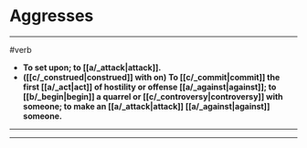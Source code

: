 # Aggresses
---
#verb
- **To set upon; to [[a/_attack|attack]].**
- **([[c/_construed|construed]] with on) To [[c/_commit|commit]] the first [[a/_act|act]] of hostility or offense [[a/_against|against]]; to [[b/_begin|begin]] a quarrel or [[c/_controversy|controversy]] with someone; to make an [[a/_attack|attack]] [[a/_against|against]] someone.**
---
---
